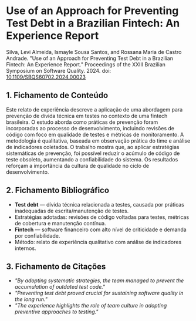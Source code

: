 # Use of an Approach for Preventing Test Debt in a Brazilian Fintech: An Experience Report

Silva, Levi Almeida, Ismayle Sousa Santos, and Rossana Maria de Castro Andrade. "Use of an Approach for Preventing Test Debt in a Brazilian Fintech: An Experience Report." Proceedings of the XXIII Brazilian Symposium on Software Quality. 2024. doi: [10.1109/SBQS60702.2024.00023](https://doi.org/10.1109/SBQS60702.2024.00023)

## 1. Fichamento de Conteúdo

Este relato de experiência descreve a aplicação de uma abordagem para prevenção de dívida técnica em testes no contexto de uma fintech brasileira. O estudo aborda como práticas de prevenção foram incorporadas ao processo de desenvolvimento, incluindo revisões de código com foco em qualidade de testes e métricas de monitoramento. A metodologia é qualitativa, baseada em observação prática do time e análise de indicadores coletados. O trabalho mostra que, ao aplicar estratégias sistemáticas de prevenção, foi possível reduzir o acúmulo de código de teste obsoleto, aumentando a confiabilidade do sistema. Os resultados reforçam a importância da cultura de qualidade no ciclo de desenvolvimento.

## 2. Fichamento Bibliográfico

* **Test debt** — dívida técnica relacionada a testes, causada por práticas inadequadas de escrita/manutenção de testes.
* Estratégias adotadas: revisões de código voltadas para testes, métricas de cobertura e manutenção contínua.
* **Fintech** — software financeiro com alto nível de criticidade e demanda por confiabilidade.
* Método: relato de experiência qualitativo com análise de indicadores internos.

## 3. Fichamento de Citações

* _"By adopting systematic strategies, the team managed to prevent the accumulation of outdated test code."_
* _"Preventing test debt proved crucial for sustaining software quality in the long run."_
* _"The experience highlights the role of team culture in adopting preventive approaches to testing."_
